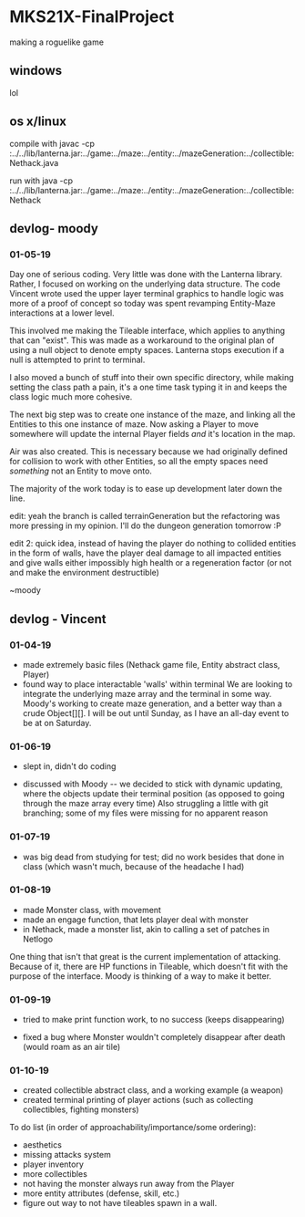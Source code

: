 # MKS21X-FinalProject
making a roguelike game

## windows
lol

## os x/linux
compile with javac -cp :../../lib/lanterna.jar:../game:../maze:../entity:../mazeGeneration:../collectible: Nethack.java

run with java -cp :../../lib/lanterna.jar:../game:../maze:../entity:../mazeGeneration:../collectible: Nethack


## devlog- moody
### 01-05-19
Day one of serious coding. Very little was done with the Lanterna library. Rather,
I focused on working on the underlying data structure. The code Vincent wrote used
the upper layer terminal graphics to handle logic was more of a proof of concept
so today was spent revamping Entity-Maze interactions at a lower level.

This involved me making the Tileable interface, which applies to anything that can
"exist". This was made as a workaround to the original plan of using a null object
to denote empty spaces. Lanterna stops execution if a null is attempted to print to
terminal.

I also moved a bunch of stuff into their own specific directory, while making setting
the class path a pain, it's a one time task typing it in and keeps the class logic
much more cohesive.

The next big step was to create one instance of the maze, and linking all the Entities
to this one instance of maze. Now asking a Player to move somewhere will update the
internal Player fields _and_ it's location in the map.

Air was also created. This is necessary because we had originally defined for
collision to work with other Entities, so all the empty spaces need _something_
not an Entity to move onto.

The majority of the work today is to ease up development later down the line.

edit: yeah the branch is called terrainGeneration but the refactoring was more
pressing in my opinion. I'll do the dungeon generation tomorrow :P

edit 2: quick idea, instead of having the player do nothing to collided entities
in the form of walls, have the player deal damage to all impacted entities and give
walls either impossibly high health or a regeneration factor (or not and make the
environment destructible)

~moody

## devlog - Vincent
### 01-04-19
+ made extremely basic files (Nethack game file, Entity abstract class, Player)
+ found way to place interactable 'walls' within terminal
We are looking to integrate the underlying maze array and the terminal in some way.
Moody's working to create maze generation, and a better way than a crude Object[][].
I will be out until Sunday, as I have an all-day event to be at on Saturday.

### 01-06-19
- slept in, didn't do coding
+ discussed with Moody -- we decided to stick with dynamic updating, where the objects update their terminal position (as opposed to going through the maze array every time)
Also struggling a little with git branching; some of my files were missing for no apparent reason

### 01-07-19
- was big dead from studying for test; did no work besides that done in class (which wasn't much, because of the headache I had)

### 01-08-19
+ made Monster class, with movement
+ made an engage function, that lets player deal with monster
+ in Nethack, made a monster list, akin to calling a set of patches in Netlogo

One thing that isn't that great is the current implementation of attacking. Because of it, there are HP functions in Tileable, which doesn't fit with the purpose of the interface. Moody is thinking of a way to make it better.

### 01-09-19
- tried to make print function work, to no success (keeps disappearing)
+ fixed a bug where Monster wouldn't completely disappear after death (would roam as an air tile)

### 01-10-19
+ created collectible abstract class, and a working example (a weapon)
+ created terminal printing of player actions (such as collecting collectibles, fighting monsters)

To do list (in order of approachability/importance/some ordering):
- aesthetics
- missing attacks system
- player inventory
- more collectibles
- not having the monster always run away from the Player
- more entity attributes (defense, skill, etc.)
- figure out way to not have tileables spawn in a wall.
